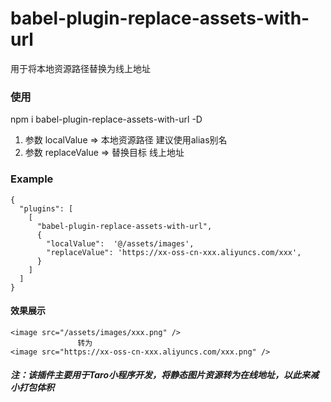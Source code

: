 # babel-plugin-replace-assets-with-url
用于将本地资源路径替换为线上地址

### 使用
npm i babel-plugin-replace-assets-with-url -D

1. 参数 localValue => 本地资源路径 建议使用alias别名
2. 参数 replaceValue => 替换目标 线上地址

### Example
```
{
  "plugins": [
    [
      "babel-plugin-replace-assets-with-url",
      {
        "localValue":  '@/assets/images',
        "replaceValue": 'https://xx-oss-cn-xxx.aliyuncs.com/xxx',
      }
    ]
  ]
}
```

#### 效果展示
```
<image src="/assets/images/xxx.png" />
               转为
<image src="https://xx-oss-cn-xxx.aliyuncs.com/xxx.png" />

```

##### 注：该插件主要用于Taro小程序开发，将静态图片资源转为在线地址，以此来减小打包体积